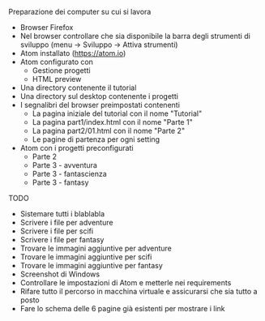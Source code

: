 Preparazione dei computer su cui si lavora

* Browser Firefox
* Nel browser controllare che sia disponibile la barra degli strumenti di sviluppo (menu -> Sviluppo -> Attiva strumenti)
* Atom installato (https://atom.io)
* Atom configurato con
    - Gestione progetti
    - HTML preview
* Una directory contenente il tutorial
* Una directory sul desktop contenente i progetti
* I segnalibri del browser preimpostati contenenti
    - La pagina iniziale del tutorial con il nome "Tutorial"
    - La pagina part1/index.html con il nome "Parte 1"
    - La pagina part2/01.html con il nome "Parte 2"
    - Le pagine di partenza per ogni setting
* Atom con i progetti preconfigurati
    - Parte 2
    - Parte 3 - avventura
    - Parte 3 - fantascienza
    - Parte 3 - fantasy


TODO

* Sistemare tutti i blablabla
* Scrivere i file per adventure
* Scrivere i file per scifi
* Scrivere i file per fantasy
* Trovare le immagini aggiuntive per adventure
* Trovare le immagini aggiuntive per scifi
* Trovare le immagini aggiuntive per fantasy
* Screenshot di Windows
* Controllare le impostazioni di Atom e metterle nei requirements
* Rifare tutto il percorso in macchina virtuale e assicurarsi che sia tutto a posto
* Fare lo schema delle 6 pagine già esistenti per mostrare i link